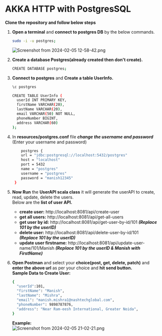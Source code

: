 # AKKA HTTP with PostgresSQL     

**Clone the repository and follow below steps**     

1. **Open a terminal** and **connect to postgres DB** by the below commands.     
     ```sh 
   sudo -i -u postgres;       
   ```   
     ![Screenshot from 2024-02-05 12-58-42.png](..%2F..%2F..%2FPictures%2FScreenshot%20from%202024-02-05%2012-58-42.png)
 

2. **Create a database Postgres(already created then don't create).**        
    ```sh 
   CREATE DATABASE postgres;       
   ```      


3. **Connect to postgres** and **Create a table UserInfo.**
    ```sh 
   \c postgres 
   ```
    ```sh 
    CREATE TABLE UserInfo (
      userId INT PRIMARY KEY,
      firstName VARCHAR(20),
      lastName VARCHAR(20),
      email VARCHAR(50) NOT NULL,
      phoneNumber BIGINT,
      address VARCHAR(60)
    );
    ```         
  

4. In **resources/postgres.conf** file **_change the username and password_** (Enter your username and password)
   ```sh
       postgres {
       url = "jdbc:postgresql://localhost:5432/postgres"
       host = "localhost"
       port = 5432
       name = "postgres"
       username = "postgres"  
       password = "manish12345"
    }
   ```
   

5. **Now Run** the **UserAPI scala class** it will generate the userAPI to create, read, update, delete the users.    
   Below are the **list of user API.**
    - **create user:** http://localhost:8081/api/create-user
    - **get all users:** http://localhost:8081/api/get-all-users
    - **get user by id:** http://localhost:8081/api/get-user-by-id/101 **_(Replace 101 by the userID)_**
    - **delete user:** http://localhost:8081/api/delete-user-by-id/101 **_(Replace 101 by the userID)_**
    - **update user firstname:** http://localhost:8081/api/update-user-name/101/Manish **_(Replace 101 by the userID & Manish with FirstName)_**


6. **Open Postman** and select your **choice(post, get, delete, patch)** and **enter the above url** as per your choice and **hit send button.**  
    **Sample Data to Create User:**
    ```sh
   { 
      "userId":101,
      "firstName": "Manish",
      "lastName": "Mishra",
      "email": "manish.mishra1@nashtechglobal.com",
      "phoneNumber": 9898787876,
      "address": "Near Ram-eesh International, Greater Noida",
   }
   ```
   **Example:**      
   ![Screenshot from 2024-02-05 21-02-21.png](..%2F..%2F..%2FPictures%2FScreenshot%20from%202024-02-05%2021-02-21.png)